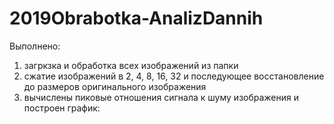 # 2019Obrabotka-AnalizDannih
Выполнено: 
1. загркзка и обработка всех изображений из папки
2. сжатие изображений в 2, 4, 8, 16, 32 и последующее восстановление до размеров оригинального изображения
3. вычислены пиковые отношения сигнала к шуму изображения и построен график: 
  
